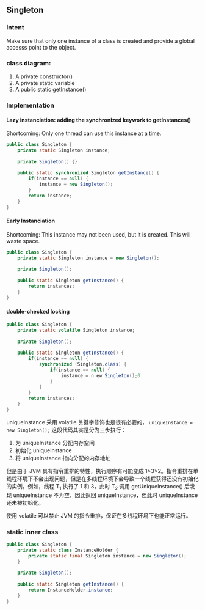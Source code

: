 ## Singleton

### Intent
Make sure that only one instance of a class is created and provide a global accesss point to the object.
	
### class diagram:
1. A private constructor()
2. A private static variable
3. A public  static getInstance()

### Implementation

#### Lazy instanciation: adding the synchronized keywork to getInstances()
Shortcoming: Only one thread can use this instance at a time.
```java
public class Singleton {
	private static Singleton instance;
	
	private Singleton() {}
	
	public static synchronized Singleton getInstance() {
		if(instance == null) {
			instance = new Singleton();
		}
		return instance;
	}
}
```


#### Early Instanciation
Shortcoming: This instance may not been used, but it is created. This will waste space.
```java
public class Singleton {
	private static Singleton instance = new Singleton();
	
	private Singleton();
	
	public static Singleton getInstance() {
		return instances;
	}
}
```


#### double-checked locking

```java
public class Singleton {
	private static volatile Singleton instance;
	
	private Singleton();
	
	public static Singleton getInstance() {
		if(instance == null) {
			synchronized (Singleton.class) {
				if(instance == null) {
					instance = n ew Singleton();0
				}
			}
		}
		return instances;
	}
}
```

uniqueInstance 采用 volatile 关键字修饰也是很有必要的， `uniqueInstance = new Singleton();` 这段代码其实是分为三步执行：

1. 为 uniqueInstance 分配内存空间
2. 初始化 uniqueInstance
3. 将 uniqueInstance 指向分配的内存地址

但是由于 JVM 具有指令重排的特性，执行顺序有可能变成 1>3>2。指令重排在单线程环境下不会出现问题，但是在多线程环境下会导致一个线程获得还没有初始化的实例。例如，线程 T<sub>1</sub> 执行了 1 和 3，此时 T<sub>2</sub> 调用 getUniqueInstance() 后发现 uniqueInstance 不为空，因此返回 uniqueInstance，但此时 uniqueInstance 还未被初始化。

使用 volatile 可以禁止 JVM 的指令重排，保证在多线程环境下也能正常运行。

### static inner class

```java
public class Singleton {
	private static class InstanceHolder {
		private static final Singleton instance = new Singleton();
	}
	
	private Singleton();
	
	public static Singleton getInstance() {
		return InstanceHolder.instance;
	}
}
```